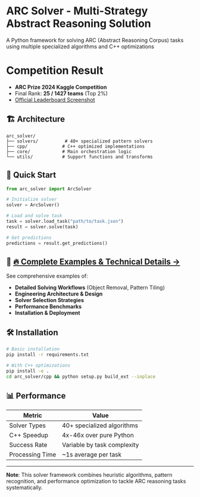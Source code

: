 # ARC Solver - Multi-Strategy Abstract Reasoning Solution

A Python framework for solving ARC (Abstract Reasoning Corpus) tasks using multiple specialized algorithms and C++ optimizations

# Competition Result
- **ARC Prize 2024 Kaggle Competition**
- Final Rank: **25 / 1427 teams** (Top 2%)
- [Official Leaderboard Screenshot](images/ARC_result.png)

## 🏗️ Architecture

```
arc_solver/
├── solvers/          # 40+ specialized pattern solvers
├── cpp/             # C++ optimized implementations  
├── core/            # Main orchestration logic
└── utils/           # Support functions and transforms
```

## 🚀 Quick Start

```python
from arc_solver import ArcSolver

# Initialize solver
solver = ArcSolver()

# Load and solve task
task = solver.load_task("path/to/task.json")
result = solver.solve(task)

# Get predictions
predictions = result.get_predictions()
```

## 📖 **[🔥 Complete Examples & Technical Details →](EXAMPLES.md)**

See comprehensive examples of:
- **Detailed Solving Workflows** (Object Removal, Pattern Tiling)
- **Engineering Architecture & Design**
- **Solver Selection Strategies**
- **Performance Benchmarks**
- **Installation & Deployment**

## 🛠️ Installation

```bash
# Basic installation
pip install -r requirements.txt

# With C++ optimizations
pip install -e .
cd arc_solver/cpp && python setup.py build_ext --inplace
```

## 📊 Performance

| Metric | Value |
|--------|-------|
| Solver Types | 40+ specialized algorithms |
| C++ Speedup | 4x-46x over pure Python |
| Success Rate | Variable by task complexity |
| Processing Time | ~1s average per task |

---

**Note**: This solver framework combines heuristic algorithms, pattern recognition, and performance optimization to tackle ARC reasoning tasks systematically.


